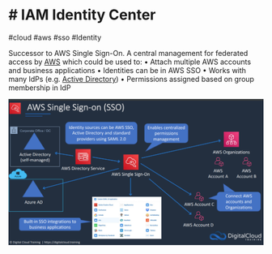 # # IAM Identity Center
#cloud #aws #sso #Identity 

Successor to AWS Single Sign-On.
A central management for federated access  by [AWS](Cloud%20Computing/AWS/AWS.md) which could be used to:
• Attach multiple AWS accounts and business applications 
• Identities can be in AWS SSO 
• Works with many IdPs (e.g. [Active Directory](Cyber%20Security/Cloud%20Security/Active%20Directory.md)) 
• Permissions assigned based on group membership in IdP

![](Attachments/Pasted%20image%2020230306230655.png)